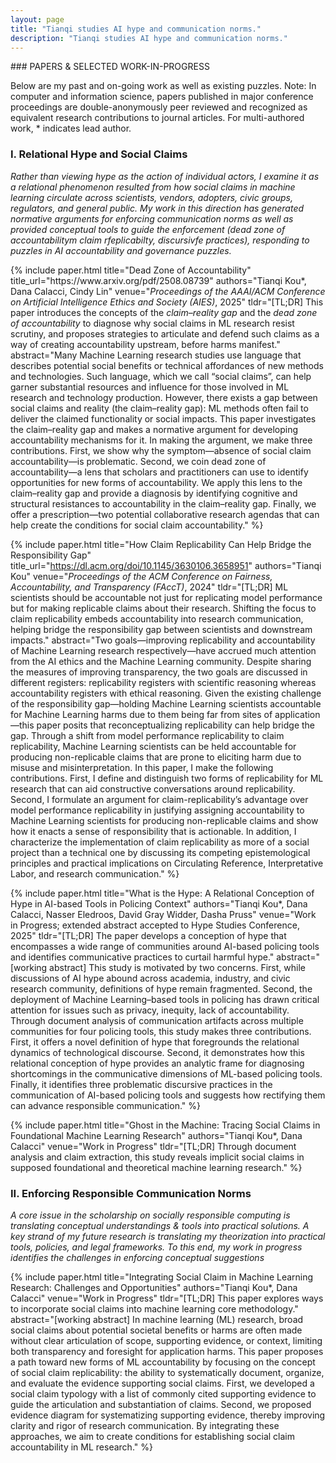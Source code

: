 ```yaml
---
layout: page
title: "Tianqi studies AI hype and communication norms."
description: "Tianqi studies AI hype and communication norms."
---
```

<div class="research-page" markdown="1">
### PAPERS & SELECTED WORK-IN-PROGRESS
<p class="research-intro">Below are my past and on-going work as well as existing puzzles. Note: In computer and information science, papers published in major conference proceedings are double-anonymously peer reviewed and recognized as equivalent research contributions to journal articles. For multi-authored work, * indicates lead author.</p>

### I. Relational Hype and Social Claims
_Rather than viewing hype as the action of individual actors, I examine it as a relational phenomenon resulted from how social claims in machine learning circulate across scientists, vendors, adopters, civic groups, regulators, and general public. My work in this direction has generated normative arguments for enforcing communication norms as well as provided conceptual tools to guide the enforcement (dead zone of accountabilitym claim rfeplicabilty, discursivfe practices), responding to puzzles in AI accountability and governance puzzles._

<div class="pubs">
{% include paper.html
  title="Dead Zone of Accountability"
  title_url="https://www.arxiv.org/pdf/2508.08739"
  authors="Tianqi Kou*, Dana Calacci, Cindy Lin"
  venue="<em>Proceedings of the AAAI/ACM Conference on Artificial Intelligence Ethics and Society (AIES)</em>, 2025"
  tldr="[TL;DR] This paper introduces the concepts of the <em>claim–reality gap</em> and the <em>dead zone of accountability</em> to diagnose why social claims in ML research resist scrutiny, and proposes strategies to articulate and defend such claims as a way of creating accountability upstream, before harms manifest."
  abstract="Many Machine Learning research studies use language that describes potential social benefits or technical affordances of new methods and technologies. Such language, which we call “social claims”, can help garner substantial resources and influence for those involved in ML research and technology production. However, there exists a gap between social claims and reality (the claim–reality gap): ML methods often fail to deliver the claimed functionality or social impacts. This paper investigates the claim–reality gap and makes a normative argument for developing accountability mechanisms for it. In making the argument, we make three contributions. First, we show why the symptom—absence of social claim accountability—is problematic. Second, we coin dead zone of accountability—a lens that scholars and practitioners can use to identify opportunities for new forms of accountability. We apply this lens to the claim–reality gap and provide a diagnosis by identifying cognitive and structural resistances to accountability in the claim–reality gap. Finally, we offer a prescription—two potential collaborative research agendas that can help create the conditions for social claim accountability."
%}

{% include paper.html
  title="How Claim Replicability Can Help Bridge the Responsibility Gap"
  title_url="https://dl.acm.org/doi/10.1145/3630106.3658951"
  authors="Tianqi Kou"
  venue="<em>Proceedings of the ACM Conference on Fairness, Accountability, and Transparency (FAccT)</em>, 2024"
  tldr="[TL;DR] ML scientists should be accountable not just for replicating model performance but for making replicable claims about their research. Shifting the focus to claim replicability embeds accountability into research communication, helping bridge the responsibility gap between scientists and downstream impacts."
  abstract="Two goals—improving replicability and accountability of Machine Learning research respectively—have accrued much attention from the AI ethics and the Machine Learning community. Despite sharing the measures of improving transparency, the two goals are discussed in different registers: replicability registers with scientific reasoning whereas accountability registers with ethical reasoning. Given the existing challenge of the responsibility gap—holding Machine Learning scientists accountable for Machine Learning harms due to them being far from sites of application—this paper posits that reconceptualizing replicability can help bridge the gap. Through a shift from model performance replicability to claim replicability, Machine Learning scientists can be held accountable for producing non-replicable claims that are prone to eliciting harm due to misuse and misinterpretation. In this paper, I make the following contributions. First, I define and distinguish two forms of replicability for ML research that can aid constructive conversations around replicability. Second, I formulate an argument for claim-replicability’s advantage over model performance replicability in justifying assigning accountability to Machine Learning scientists for producing non-replicable claims and show how it enacts a sense of responsibility that is actionable. In addition, I characterize the implementation of claim replicability as more of a social project than a technical one by discussing its competing epistemological principles and practical implications on Circulating Reference, Interpretative Labor, and research communication."
%}

{% include paper.html
  title="What is the Hype: A Relational Conception of Hype in AI-based Tools in Policing Context"
  authors="Tianqi Kou*, Dana Calacci, Nasser Eledroos, David Gray Widder, Dasha Pruss"
  venue="Work in Progress; extended abstract accepted to Hype Studies Conference, 2025"
  tldr="[TL;DR] The paper develops a conception of hype that encompasses a wide range of communities around AI-based policing tools and identifies communicative practices to curtail harmful hype."
  abstract="[working abstract] This study is motivated by two concerns. First, while discussions of AI hype abound across academia, industry, and civic research community, definitions of hype remain fragmented. Second, the deployment of Machine Learning–based tools in policing has drawn critical attention for issues such as privacy, inequity, lack of accountability. Through document analysis of communication artifacts across multiple communities for four policing tools, this study makes three contributions. First, it offers a novel definition of hype that foregrounds the relational dynamics of technological discourse. Second, it demonstrates how this relational conception of hype provides an analytic frame for diagnosing shortcomings in the communicative dimensions of ML-based policing tools. Finally, it identifies three problematic discursive practices in the communication of AI-based policing tools and suggests how rectifying them can advance responsible communication."
%}

{% include paper.html
  title="Ghost in the Machine: Tracing Social Claims in Foundational Machine Learning Research"
  authors="Tianqi Kou*, Dana Calacci"
  venue="Work in Progress"
  tldr="[TL;DR] Through document analysis and claim extraction, this study reveals implicit social claims in supposed foundational and theoretical machine learning research."
%}
</div>


### II. Enforcing Responsible Communication Norms
_A core issue in the scholarship on socially responsible computing is translating conceptual understandings & tools into practical solutions. A key strand of my future research is translating my theorization into practical tools, policies, and legal frameworks. To this end, my work in progress identifies the challenges in enforcing conceptual suggestions_


<div class="pubs">
  {% include paper.html
  title="Integrating Social Claim in Machine Learning Research: Challenges and Opportunities"
  authors="Tianqi Kou*, Dana Calacci"
  venue="Work in Progress"
  tldr="[TL;DR] This paper explores ways to incorporate social claims into machine learning core methodology."
  abstract="[working abstract] In machine learning (ML) research, broad social claims about potential societal benefits or harms are often made without clear articulation of scope, supporting evidence, or context, limiting both transparency and foresight for application harms. This paper proposes a path toward new forms of ML accountability by focusing on the concept of social claim replicability: the ability to systematically document, organize, and evaluate the evidence supporting social claims. First, we developed a social claim typology with a list of commonly cited supporting evidence to guide the articulation and substantiation of claims. Second, we proposed evidence diagram for systematizing supporting evidence, thereby improving clarity and rigor of research communication. By integrating these approaches, we aim to create conditions for establishing social claim accountability in ML research."
%}
</div>


</div>
